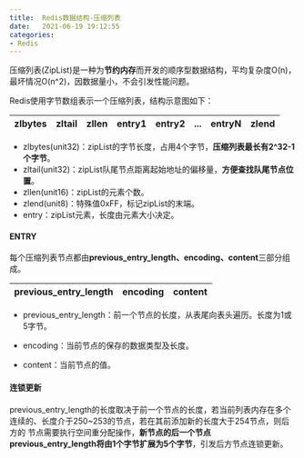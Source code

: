 ```yaml
---
title:  Redis数据结构-压缩列表
date:   2021-06-19 19:12:55
categories: 
- Redis
---
```


压缩列表(ZipList)是一种为**节约内存**而开发的顺序型数据结构，平均复杂度O(n)，最坏情况O(n^2)，因数据量小，不会引发性能问题。

Redis使用字节数组表示一个压缩列表，结构示意图如下：

| zlbytes | zltail | zllen | entry1 | entry2 | ... | entryN | zlend |
|---------|--------|-------|--------|--------|-----|--------|-------|

* zlbytes(unit32)：zipList的字节长度，占用4个字节，**压缩列表最长有2^32-1个字节**。
* zltail(unit32)：zipList队尾节点距离起始地址的偏移量，**方便查找队尾节点位置**。
* zllen(unit16)：zipList的元素个数。
* zlend(unit8)：特殊值0xFF，标记zipList的末端。
* entry：zipList元素，长度由元素大小决定。

#### ENTRY

每个压缩列表节点都由**previous_entry_length、encoding、content**三部分组成。

| previous_entry_length | encoding | content |
|-----------------------|----------|---------|

* previous_entry_length：前一个节点的长度，从表尾向表头遍历。长度为1或5字节。

* encoding：当前节点的保存的数据类型及长度。

* content：当前节点的值。

#### 连锁更新

previous_entry_length的长度取决于前一个节点的长度，若当前列表内存在多个连续的、长度介于250~253的节点，若在其前添加新的长度大于254节点，则后方的
节点需要执行空间重分配操作，**新节点的后一个节点previous_entry_length将由1个字节扩展为5个字节**，引发后方节点连锁更新。


